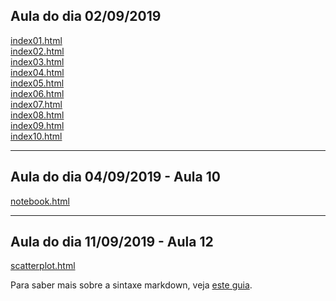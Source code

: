 ## Aula do dia 02/09/2019

[index01.html](basic/index01.html)<br>
[index02.html](basic/index02.html)<br>
[index03.html](basic/index03.html)<br>
[index04.html](basic/index04.html)<br>
[index05.html](basic/index05.html)<br>
[index06.html](basic/index06.html)<br>
[index07.html](basic/index07.html)<br>
[index08.html](basic/index08.html)<br>
[index09.html](basic/index09.html)<br>
[index10.html](basic/index10.html)<br>

---

## Aula do dia 04/09/2019 - Aula 10
[notebook.html](d3_intro/notebook.html)<br>

---

## Aula do dia 11/09/2019 - Aula 12
[scatterplot.html](d3_scale/scatterplot.html)<br>

Para saber mais sobre a sintaxe markdown, veja [este guia](https://guides.github.com/features/mastering-markdown/).